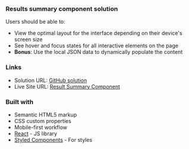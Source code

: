 ### Results summary component solution
Users should be able to:

- View the optimal layout for the interface depending on their device's screen size
- See hover and focus states for all interactive elements on the page
- **Bonus**: Use the local JSON data to dynamically populate the content

### Links
- Solution URL: [GitHub solution](https://github.com/Lapupeh/Result-Summary-Component.git)
- Live Site URL: [Result Summary Component](https://chimerical-tapioca-5be480.netlify.app/)

### Built with
- Semantic HTML5 markup
- CSS custom properties
- Mobile-first workflow
- [React](https://reactjs.org/) - JS library
- [Styled Components](https://styled-components.com/) - For styles
